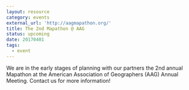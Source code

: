 ```yaml
---
layout: resource
category: events
external_url: 'http://aagmapathon.org/'
title: The 2nd Mapathon @ AAG
status: upcoming
date: 20170401
tags:
  - event
---
```


We are in the early stages of planning with our partners the 2nd annual Mapathon at the American Association of Geographers (AAG) Annual Meeting. Contact us for more information!

